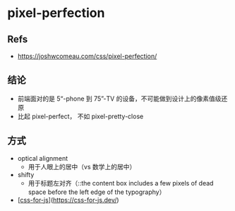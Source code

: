 # pixel-perfection

## Refs
- https://joshwcomeau.com/css/pixel-perfection/

## 结论
- 前端面对的是 5“-phone 到 75”-TV 的设备，不可能做到设计上的像素值级还原
- 比起 pixel-perfect， 不如 pixel-pretty-close

## 方式
- optical alignment
  - 用于人眼上的居中（vs 数学上的居中）
- shifty
  - 用于标题左对齐（::the content box includes a few pixels of dead space before the left edge of the typography）
- [[css-for-js]](https://css-for-js.dev/)


[//begin]: # "Autogenerated link references for markdown compatibility"
[css-for-js]: css-for-js "css-for-js"
[//end]: # "Autogenerated link references"